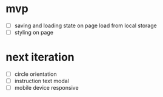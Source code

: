 # mvp 
- [ ] saving and loading state on page load from local storage 
- [ ] styling on page

# next iteration 
- [ ] circle orientation
- [ ] instruction text modal
- [ ] mobile device responsive 